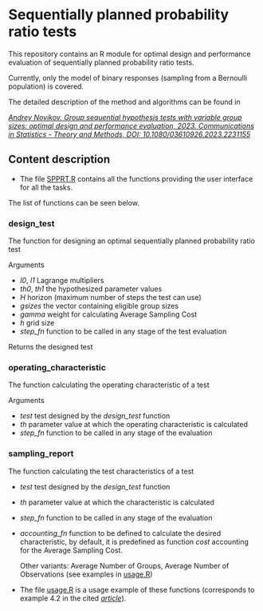 ﻿# Sequentially planned probability ratio tests 

This repository contains an R module for optimal design and performance evaluation of sequentially planned probability ratio tests.

Currently, only the model of binary responses (sampling from a Bernoulli population) is covered.

The detailed description of the method and algorithms can be found in

[*Andrey Novikov. Group sequential hypothesis tests with variable group sizes: optimal design and performance evaluation, 2023. Communications in Statistics - Theory and Methods, DOI:  10.1080/03610926.2023.2231155*](https://www.tandfonline.com/doi/abs/10.1080/03610926.2023.2231155?journalCode=lsta20)

## Content description
* The file [SPPRT.R](SPPRT.R) contains all the functions providing the  user interface for all the tasks.

The list of functions can be seen below. 

### design_test

The function for designing an optimal sequentially planned probability ratio test

Arguments
* _l0_, _l1_ Lagrange multipliers
* _th0_, _th1_ the hypothesized parameter values
* _H_ horizon (maximum number of steps the test can use)
* _gsizes_ the vector containing eligible group sizes 
* _gamma_ weight for calculating Average Sampling Cost
* _h_ grid size 
* _step_fn_ function to be called in any stage of the test evaluation 

Returns the designed test 


### operating_characteristic 

The function calculating the operating characteristic of a test

Arguments
* _test_ test designed by the _design_test_ function
* _th_ parameter value at which the operating characteristic is calculated
* _step_fn_ function to be called in any stage of the evaluation

### sampling_report

The function calculating the test characteristics of a test
* _test_ test designed by the _design_test_ function
* _th_ parameter value at which the characteristic is calculated
* _step_fn_ function to be called in any stage of the evaluation
* _accounting_fn_ function to be defined to calculate the desired characteristic,
  by default, it is predefined as function _cost_ accounting for the Average Sampling Cost.

  Other variants: Average Number of Groups, Average Number of Observations (see  examples in [usage.R](usage.R))

 
* The file [usage.R](usage.R) is a usage example of these functions (corresponds to example 4.2 in the cited [*article*](https://arxiv.org/abs/2210.07203)).
 
